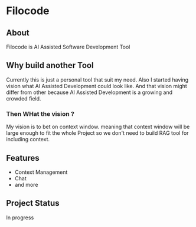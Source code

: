 # Filocode

## About

Filocode is AI Assisted Software Development Tool

## Why build another Tool

Currently this is just a personal tool that suit my need. Also I started having vision what AI Assisted Development could look like.
And that vision might differ from other because AI Assisted Development is a growing and crowded field.

### Then WHat the vision ?

My vision is to bet on context window. meaning that context window will be large enough to fit the whole Project
so we don't need to build RAG tool for including context.

## Features

- Context Management
- Chat
- and more

## Project Status

In progress
